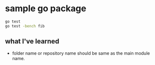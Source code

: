 # sample go package

```sh
go test
go test -bench fib
```

## what I've learned
- folder name or repository name should be same as the main module name.